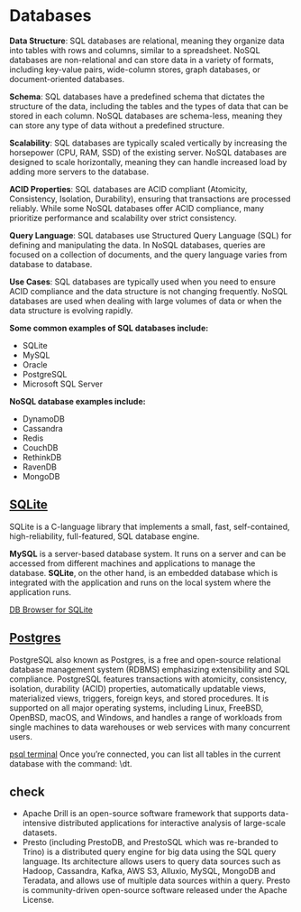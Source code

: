 # Databases

**Data Structure**: SQL databases are relational, meaning they organize data into tables with rows and columns, similar to a spreadsheet. NoSQL databases are non-relational and can store data in a variety of formats, including key-value pairs, wide-column stores, graph databases, or document-oriented databases.

**Schema**: SQL databases have a predefined schema that dictates the structure of the data, including the tables and the types of data that can be stored in each column. NoSQL databases are schema-less, meaning they can store any type of data without a predefined structure.

**Scalability**: SQL databases are typically scaled vertically by increasing the horsepower (CPU, RAM, SSD) of the existing server. NoSQL databases are designed to scale horizontally, meaning they can handle increased load by adding more servers to the database.

**ACID Properties**: SQL databases are ACID compliant (Atomicity, Consistency, Isolation, Durability), ensuring that transactions are processed reliably. While some NoSQL databases offer ACID compliance, many prioritize performance and scalability over strict consistency.

**Query Language**: SQL databases use Structured Query Language (SQL) for defining and manipulating the data. In NoSQL databases, queries are focused on a collection of documents, and the query language varies from database to database.

**Use Cases**: SQL databases are typically used when you need to ensure ACID compliance and the data structure is not changing frequently. NoSQL databases are used when dealing with large volumes of data or when the data structure is evolving rapidly.

**Some common examples of SQL databases include:**

- SQLite
- MySQL
- Oracle
- PostgreSQL
- Microsoft SQL Server

**NoSQL database examples include:**

- DynamoDB
- Cassandra
- Redis
- CouchDB
- RethinkDB
- RavenDB
- MongoDB

## [SQLite](https://www.sqlite.org/index.html)
SQLite is a C-language library that implements a small, fast, self-contained, high-reliability, full-featured, SQL database engine.

**MySQL** is a server-based database system. It runs on a server and can be accessed from different machines and applications to manage the database. **SQLite**, on the other hand, is an embedded database which is integrated with the application and runs on the local system where the application runs.

[DB Browser for SQLite](https://sqlitebrowser.org/dl/) 


## [Postgres](https://www.enterprisedb.com/postgresql-tutorial-resources-training-1?uuid=d732dc13-c15a-484b-b783-307823940a11&campaignId=Product_Trial_PostgreSQL_16)
PostgreSQL also known as Postgres, is a free and open-source relational database management system (RDBMS) emphasizing extensibility and SQL compliance. PostgreSQL features transactions with atomicity, consistency, isolation, durability (ACID) properties, automatically updatable views, materialized views, triggers, foreign keys, and stored procedures. It is supported on all major operating systems, including Linux, FreeBSD, OpenBSD, macOS, and Windows, and handles a range of workloads from single machines to data warehouses or web services with many concurrent users.


[psql terminal](https://www.postgresql.org/docs/9.2/app-psql.html)
Once you’re connected, you can list all tables in the current database with the command: \dt.



## check
- Apache Drill is an open-source software framework that supports data-intensive distributed applications for interactive analysis of large-scale datasets.
- Presto (including PrestoDB, and PrestoSQL which was re-branded to Trino) is a distributed query engine for big data using the SQL query language. Its architecture allows users to query data sources such as Hadoop, Cassandra, Kafka, AWS S3, Alluxio, MySQL, MongoDB and Teradata, and allows use of multiple data sources within a query. Presto is community-driven open-source software released under the Apache License.